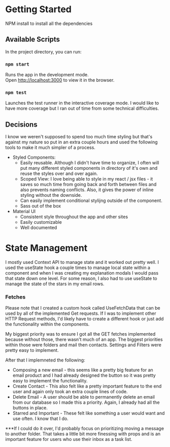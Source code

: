 # Getting Started

NPM install to install all the dependencies

## Available Scripts

In the project directory, you can run:

### `npm start`

Runs the app in the development mode.\
Open [http://localhost:3000](http://localhost:3000) to view it in the browser.

### `npm test`

Launches the test runner in the interactive coverage mode.
I would like to have more coverage but I ran out of time from some technical difficulties.

## Decisions

I know we weren't supposed to spend too much time styling but that's against my nature so put in an extra couple hours and used the following tools to make it much simpler of a process.

- Styled Components:
  - Easily reusable. Although I didn't have time to organize, I often will put many different styled components in directory of it's own and reuse the styles over and over again.
  - Scoped View: I love being able to style in my react / jsx files - it saves so much time from going back and forth between files and also prevents naming conflicts. Also, it gives the power of inline styling without the downside.
  - Can easily implement conditional stylijng outside of the component.
  - Sass out of the box
- Material UI
  - Consistent style throughout the app and other sites
  - Easily customizable
  - Well documented

# State Management

I mostly used Context API to manage state and it worked out pretty well. I used the useState hook a couple times to manage local state within a component and when I was creating my explanation modals I would pass that state down one level. For some reason, I also had to use useState to manage the state of the stars in my email rows.

### Fetches

Please note that I created a custom hook called UseFetchData that can be used by all of the implemented Get requests. If I was to implement other HTTP Request methods, I'd likely have to create a different hook or just add the functionality within the components.

My biggest priority was to ensure I got all the GET fetches implemented because without those, there wasn't much of an app. The biggest priorities within those were folders and mail then contacts. Settings and Filters were pretty easy to implement.

After that I implemneted the following:

- Composing a new email - this seems like a pretty big feature for an email product and I had already designed the button so it was pretty easy to implement the functionality.
- Create Contact - This also felt like a pretty important feature to the end user and again only took an extra couple lines of code.
- Delete Email - A user should be able to permanently delete an email from our database so I made this a priority. Again, I already had all the buttons in place.
- Starred and Important - These felt like something a user would want and use often. I know that I do.

\*\*\*If I could do it over, I'd probably focus on prioritizing moving a message to another folder. That takes a little bit more finessing with props and is an important feature for users who use their inbox as a task list.
